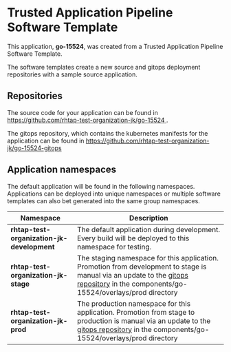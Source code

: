 # Trusted Application Pipeline Software Template

This application, **go-15524**, was created from a Trusted Application Pipeline Software Template.

The software templates create a new source and gitops deployment repositories with a sample source application. 

## Repositories

The source code for your application can be found in [https://github.com/rhtap-test-organization-jk/go-15524 ](https://github.com/rhtap-test-organization-jk/go-15524 ).
 
The gitops repository, which contains the kubernetes manifests for the application can be found in 
[https://github.com/rhtap-test-organization-jk/go-15524-gitops ](https://github.com/rhtap-test-organization-jk/go-15524-gitops ) 

## Application namespaces 

The default application will be found in the following namespaces. Applications can be deployed into unique namespaces or multiple software templates can also bet generated into the same group namespaces.  

|  Namespace   |  Description   |  
| -------- | -------- |   
| **rhtap-test-organization-jk-development** | The default application during development. Every build will be deployed to this namespace for testing. | 
| **rhtap-test-organization-jk-stage** | The staging namespace for this application. Promotion from development to stage is manual via an update to the [gitops repository](https://github.com/rhtap-test-organization-jk/go-15524-gitops ) in the components/go-15524/overlays/prod directory |  
| **rhtap-test-organization-jk-prod** | The production namespace for this application. Promotion from stage to production is manual via an update to the [gitops repository](https://github.com/rhtap-test-organization-jk/go-15524-gitops ) in the components/go-15524/overlays/prod directory | 